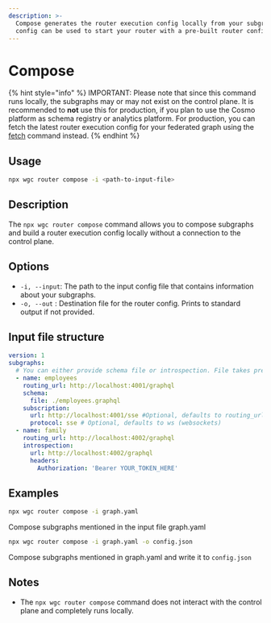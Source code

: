 ```yaml
---
description: >-
  Compose generates the router execution config locally from your subgraphs. The
  config can be used to start your router with a pre-built router config.
---
```


# Compose

{% hint style="info" %}
IMPORTANT: Please note that since this command runs locally, the subgraphs may or may not exist on the control plane. It is recommended to **not** use this for production, if you plan to use the Cosmo platform as schema registry or analytics platform. For production, you can fetch the latest router execution config for your federated graph using the [fetch](fetch.md) command instead.
{% endhint %}

## Usage

```bash
npx wgc router compose -i <path-to-input-file>
```

## Description

The `npx wgc router compose` command allows you to compose subgraphs and build a router execution config locally without a connection to the control plane.

## Options

* `-i, --input`: The path to the input config file that contains information about your subgraphs.
* `-o, --out` : Destination file for the router config. Prints to standard output if not provided.

## Input file structure

```yaml
version: 1
subgraphs:
  # You can either provide schema file or introspection. File takes precedence
  - name: employees
    routing_url: http://localhost:4001/graphql
    schema:
      file: ./employees.graphql
    subscription:
      url: http://localhost:4001/sse #Optional, defaults to routing_url
      protocol: sse # Optional, defaults to ws (websockets)
  - name: family
    routing_url: http://localhost:4002/graphql
    introspection:
      url: http://localhost:4002/graphql
      headers:
        Authorization: 'Bearer YOUR_TOKEN_HERE'
```

## Examples

```bash
npx wgc router compose -i graph.yaml
```

Compose subgraphs mentioned in the input file graph.yaml

```bash
npx wgc router compose -i graph.yaml -o config.json
```

Compose subgraphs mentioned in graph.yaml and write it to `config.json`

## Notes

* The `npx wgc router compose` command does not interact with the control plane and completely runs locally.

